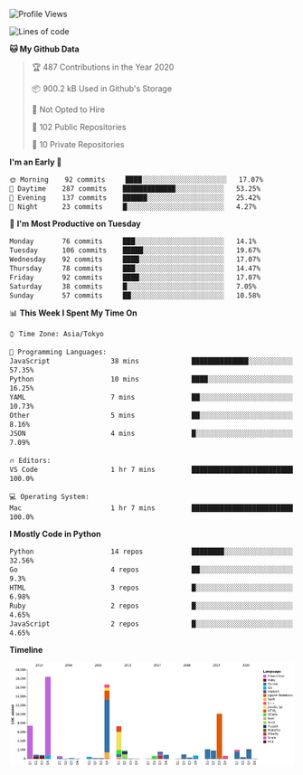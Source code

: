 <!--START_SECTION:waka-->
![Profile Views](http://img.shields.io/badge/Profile%20Views-6-blue)

![Lines of code](https://img.shields.io/badge/From%20Hello%20World%20I%27ve%20Written-1.6%20million%20lines%20of%20code-blue)

**🐱 My Github Data** 

> 🏆 487 Contributions in the Year 2020
 > 
> 📦 900.2 kB Used in Github's Storage 
 > 
> 🚫 Not Opted to Hire
 > 
> 📜 102 Public Repositories
 > 
> 🔑 10 Private Repositories 

**I'm an Early 🐤** 

```text
🌞 Morning    92 commits     ████░░░░░░░░░░░░░░░░░░░░░   17.07% 
🌆 Daytime    287 commits    █████████████░░░░░░░░░░░░   53.25% 
🌃 Evening    137 commits    ██████░░░░░░░░░░░░░░░░░░░   25.42% 
🌙 Night      23 commits     █░░░░░░░░░░░░░░░░░░░░░░░░   4.27%

```
📅 **I'm Most Productive on Tuesday** 

```text
Monday       76 commits     ███░░░░░░░░░░░░░░░░░░░░░░   14.1% 
Tuesday      106 commits    █████░░░░░░░░░░░░░░░░░░░░   19.67% 
Wednesday    92 commits     ████░░░░░░░░░░░░░░░░░░░░░   17.07% 
Thursday     78 commits     ███░░░░░░░░░░░░░░░░░░░░░░   14.47% 
Friday       92 commits     ████░░░░░░░░░░░░░░░░░░░░░   17.07% 
Saturday     38 commits     █░░░░░░░░░░░░░░░░░░░░░░░░   7.05% 
Sunday       57 commits     ██░░░░░░░░░░░░░░░░░░░░░░░   10.58%

```


📊 **This Week I Spent My Time On** 

```text
⌚︎ Time Zone: Asia/Tokyo

💬 Programming Languages: 
JavaScript               38 mins             ██████████████░░░░░░░░░░░   57.35% 
Python                   10 mins             ████░░░░░░░░░░░░░░░░░░░░░   16.25% 
YAML                     7 mins              ██░░░░░░░░░░░░░░░░░░░░░░░   10.73% 
Other                    5 mins              ██░░░░░░░░░░░░░░░░░░░░░░░   8.16% 
JSON                     4 mins              █░░░░░░░░░░░░░░░░░░░░░░░░   7.09%

🔥 Editors: 
VS Code                  1 hr 7 mins         █████████████████████████   100.0%

💻 Operating System: 
Mac                      1 hr 7 mins         █████████████████████████   100.0%

```

**I Mostly Code in Python** 

```text
Python                   14 repos            ████████░░░░░░░░░░░░░░░░░   32.56% 
Go                       4 repos             ██░░░░░░░░░░░░░░░░░░░░░░░   9.3% 
HTML                     3 repos             █░░░░░░░░░░░░░░░░░░░░░░░░   6.98% 
Ruby                     2 repos             █░░░░░░░░░░░░░░░░░░░░░░░░   4.65% 
JavaScript               2 repos             █░░░░░░░░░░░░░░░░░░░░░░░░   4.65%

```


**Timeline**

![Chart not found](https://github.com/takuan-osho/takuan-osho/blob/master/charts/bar_graph.png) 


<!--END_SECTION:waka-->
